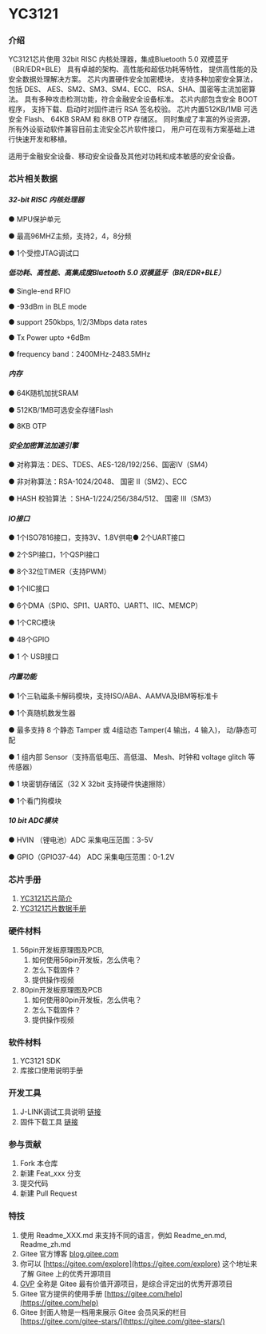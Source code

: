 # YC3121
### 介绍
YC3121芯片使用 32bit RISC 内核处理器，集成Bluetooth 5.0 双模蓝牙（BR/EDR+BLE） 具有卓越的架构、高性能和超低功耗等特性， 提供高性能的及安全数据处理解决方案。
芯片内置硬件安全加密模块， 支持多种加密安全算法，包括 DES、 AES、SM2、SM3、SM4、ECC、 RSA、SHA、国密等主流加密算法。 具有多种攻击检测功能，符合金融安全设备标准。
芯片内部包含安全 BOOT 程序， 支持下载、启动时对固件进行 RSA 签名校验。 芯片内置512KB/1MB 可选安全 Flash、 64KB SRAM 和 8KB OTP 存储区。 同时集成了丰富的外设资源，所有外设驱动软件兼容目前主流安全芯片软件接口， 用户可在现有方案基础上进行快速开发和移植。

适用于金融安全设备、移动安全设备及其他对功耗和成本敏感的安全设备。


### 芯片相关数据
#### _32-bit RISC 内核处理器_

● MPU保护单元

● 最高96MHZ主频，支持2，4，8分频

● 1个受控JTAG调试口

#### _低功耗、高性能、高集成度Bluetooth 5.0 双模蓝牙（BR/EDR+BLE）_

● Single-end RFIO

● -93dBm in BLE mode

● support 250kbps, 1/2/3Mbps data rates

● Tx Power upto +6dBm

● frequency band：2400MHz-2483.5MHz

#### _内存_

● 64K随机加扰SRAM

● 512KB/1MB可选安全存储Flash

● 8KB OTP

#### _安全加密算法加速引擎_

● 对称算法：DES、TDES、AES-128/192/256、国密IV（SM4）

● 非对称算法：RSA-1024/2048、 国密 II（SM2）、ECC

● HASH 校验算法 ：SHA-1/224/256/384/512、 国密 III（SM3）

#### _IO接口_

● 1个ISO7816接口，支持3V、1.8V供电● 2个UART接口

● 2个SPI接口，1个QSPI接口

● 8个32位TIMER（支持PWM）

● 1个IIC接口

● 6个DMA（SPI0、SPI1、UART0、UART1、IIC、MEMCP）

● 1个CRC模块

● 48个GPIO

● 1 个 USB接口

#### _内置功能_

● 1个三轨磁条卡解码模块，支持ISO/ABA、AAMVA及IBM等标准卡

● 1个真随机数发生器

● 最多支持 8 个静态 Tamper 或 4组动态 Tamper(4 输出，4 输入)， 动/静态可配

● 1 组内部 Sensor（支持高低电压、高低温、 Mesh、时钟和 voltage glitch 等传感器）

● 1 块密钥存储区（32 X 32bit 支持硬件快速擦除）

● 1个看门狗模块

#### _10 bit ADC模块_

● HVIN （锂电池）ADC 采集电压范围：3-5V

● GPIO（GPIO37-44） ADC 采集电压范围：0-1.2V

### 芯片手册
1. [YC3121芯片简介](https://gitee.com/chenqixiong/yc/blob/master/%E8%8A%AF%E7%89%87%E7%AE%80%E4%BB%8B/YC3121_%E8%8A%AF%E7%89%87%E7%AE%80%E4%BB%8Bv2.3.pdf)
2. [YC3121芯片数据手册](https://gitee.com/chenqixiong/yc/blob/master/%E8%8A%AF%E7%89%87%E6%95%B0%E6%8D%AE%E6%89%8B%E5%86%8C/YC3121_%E8%8A%AF%E7%89%87%E6%95%B0%E6%8D%AE%E6%89%8B%E5%86%8Cv1.3.pdf)

### 硬件材料
1. 56pin开发板原理图及PCB,
   1. 如何使用56pin开发板，怎么供电？
   2. 怎么下载固件？
   3. 提供操作视频
2. 80pin开发板原理图及PCB
   1. 如何使用80pin开发板，怎么供电？
   2. 怎么下载固件？
   3. 提供操作视频

### 软件材料
1. YC3121 SDK
2. 库接口使用说明手册


### 开发工具
1. J-LINK调试工具说明 [链接](https://gitee.com/chenqixiong/yc/blob/master/YC3121MDKJLINKV1.1.pdf)
2. 固件下载工具 [链接](https://gitee.com/chenqixiong/yc/tree/master/tool)


### 参与贡献

1.  Fork 本仓库
2.  新建 Feat_xxx 分支
3.  提交代码
4.  新建 Pull Request


### 特技

1.  使用 Readme\_XXX.md 来支持不同的语言，例如 Readme\_en.md, Readme\_zh.md
2.  Gitee 官方博客 [blog.gitee.com](https://bing.com)
3.  你可以 [https://gitee.com/explore](https://gitee.com/explore) 这个地址来了解 Gitee 上的优秀开源项目
4.  [GVP](https://gitee.com/gvp) 全称是 Gitee 最有价值开源项目，是综合评定出的优秀开源项目
5.  Gitee 官方提供的使用手册 [https://gitee.com/help](https://gitee.com/help)
6.  Gitee 封面人物是一档用来展示 Gitee 会员风采的栏目 [https://gitee.com/gitee-stars/](https://gitee.com/gitee-stars/)
